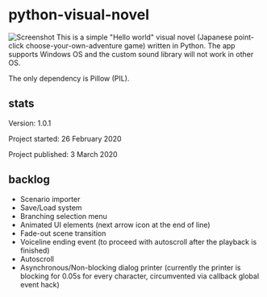 # python-visual-novel
![Screenshot](https://i.imgur.com/W91NIVq.jpg)
This is a simple "Hello world" visual novel (Japanese point-click choose-your-own-adventure game) written in Python. The app supports Windows OS and the custom sound library will not work in other OS. 

The only dependency is Pillow (PIL).

## stats
Version: 1.0.1

Project started: 26 February 2020

Project published: 3 March 2020

## backlog
* Scenario importer
* Save/Load system
* Branching selection menu
* Animated UI elements (next arrow icon at the end of line)
* Fade-out scene transition
* Voiceline ending event (to proceed with autoscroll after the playback is finished)
* Autoscroll
* Asynchronous/Non-blocking dialog printer (currently the printer is blocking for 0.05s for every character, circumvented via callback global event hack)
